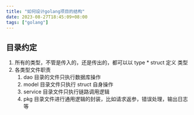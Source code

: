 ```yaml
---
title: "如何设计golang项目的结构"
date: 2023-08-27T18:45:09+08:00
tags: ["golang"]
---
```


## 目录约定

1. 所有的类型，不管是传入的，还是传出的，都可以以 type \* struct 定义 类型
2. 各类型文件职责
   1. dao 目录的文件只执行数据库操作
   2. model 目录文件只执行 struct 自身操作
   3. service 目录文件只执行链路调用逻辑
   4. pkg 目录文件进行通用逻辑的封装，比如请求返参，错误处理，输出日志等
